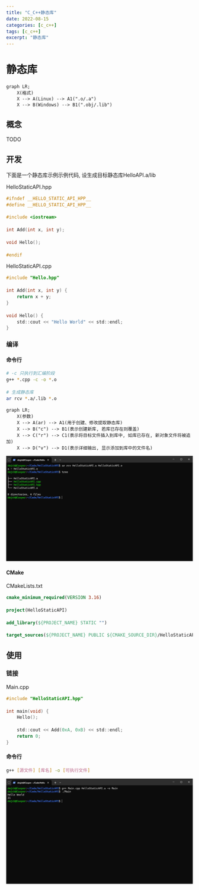 ```yaml
---
title: "C_C++静态库"
date: 2022-08-15
categories: [c_c++]
tags: [c_c++]
excerpt: "静态库"
---
```


# 静态库

```mermaid
graph LR;
    X(格式)
    X --> A(Linux) --> A1(".o/.a")
    X --> B(Windows) --> B1(".obj/.lib")
```

## 概念

TODO

## 开发

下面是一个静态库示例示例代码, 设生成目标静态库HelloAPI.a/lib

HelloStaticAPI.hpp

```c++
#ifndef __HELLO_STATIC_API_HPP__
#define __HELLO_STATIC_API_HPP__

#include <iostream>

int Add(int x, int y);

void Hello();

#endif
```

HelloStaticAPI.cpp

```c
#include "Hello.hpp"

int Add(int x, int y) {
    return x + y;
}

void Hello() {
    std::cout << "Hello World" << std::endl;
}
```

### 编译

#### 命令行

```sh
# -c 只执行到汇编阶段
g++ *.cpp -c -o *.o

# 生成静态库
ar rcv *.a/.lib *.o
```

```mermaid
graph LR;
    X(参数)
    X --> A(ar) --> A1(用于创建、修改提取静态库)
    X --> B("c") --> B1(表示创建新库, 若库已存在则覆盖)
    X --> C("r") --> C1(表示将目标文件插入到库中, 如库已存在, 新对象文件将被追加)
    X --> D("v") --> D1(表示详细输出, 显示添加到库中的文件名)
```

![](/assets/image/20241109_161216.jpg)

#### CMake

CMakeLists.txt

```cmake
cmake_minimum_required(VERSION 3.16)
 
project(HelloStaticAPI)

add_library(${PROJECT_NAME} STATIC "")

target_sources(${PROJECT_NAME} PUBLIC ${CMAKE_SOURCE_DIR}/HelloStaticAPI.cpp)
```

## 使用

### 链接

Main.cpp

```c
#include "HelloStaticAPI.hpp"

int main(void) {
    Hello();

    std::cout << Add(0xA, 0xB) << std::endl;
    return 0;
}
```

#### 命令行

```sh
g++ [源文件] [库名] -o [可执行文件]
```

![](/assets/image/20241109_161823.jpg)